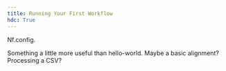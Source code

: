```yaml
---
title: Running Your First Workflow
hdc: True
---
```


Nf.config. 

Something a little more useful than hello-world. Maybe a basic alignment? Processing a CSV? 